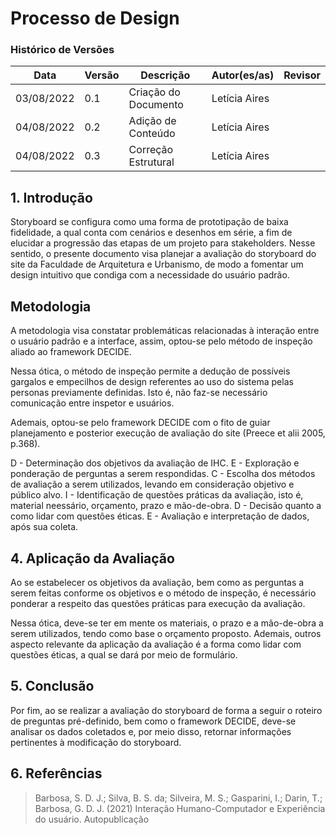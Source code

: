 # Processo de Design
### Histórico de Versões

**Data** | **Versão** | **Descrição** | **Autor(es/as)** | **Revisor** |
--- | --- | --- | --- | --- |
03/08/2022 | 0.1 | Criação do Documento | Letícia Aires | 
04/08/2022 | 0.2 | Adição de Conteúdo | Letícia Aires | 
04/08/2022 | 0.3 | Correção Estrutural | Letícia Aires | 

## 1. Introdução

Storyboard se configura como uma forma de prototipação de baixa fidelidade, a qual conta com cenários e desenhos em série, a fim de elucidar a progressão das etapas de um projeto para stakeholders. Nesse sentido, o presente documento visa planejar a avaliação do storyboard do site da Faculdade de Arquitetura e Urbanismo, de modo a fomentar um design intuitivo que condiga com a necessidade do usuário padrão.

## Metodologia

A metodologia visa constatar problemáticas relacionadas à interação entre o usuário padrão e a interface, assim, optou-se pelo método de inspeção aliado ao framework DECIDE.

Nessa ótica, o método de inspeção permite a dedução de possíveis gargalos e empecilhos de design referentes ao uso do sistema pelas personas previamente definidas. Isto é, não faz-se necessário comunicação entre inspetor e usuários.

Ademais, optou-se pelo framework DECIDE com o fito de guiar planejamento e posterior execução de avaliação do site (Preece et alii 2005, p.368).

D - Determinação dos objetivos da avaliação de IHC.
E - Exploração e ponderação de perguntas a serem respondidas.
C - Escolha dos métodos de avaliação a serem utilizados, levando em      consideração objetivo e público alvo.
I - Identificação de questões práticas da avaliação, isto é, material neessário, orçamento, prazo e mão-de-obra.
D - Decisão quanto a como lidar com questões éticas.
E - Avaliação e interpretação de dados, após sua coleta.

## 4. Aplicação da Avaliação

Ao se estabelecer os objetivos da avaliação, bem como as perguntas a serem feitas conforme os objetivos e o método de inspeção, é necessário ponderar a respeito das questões práticas para execução da avaliação.

Nessa ótica, deve-se ter em mente os materiais, o prazo e a mão-de-obra a serem utilizados, tendo como base o orçamento proposto. Ademais, outros aspecto relevante da aplicação da avaliação é a forma como lidar com questões éticas, a qual se dará por meio de formulário.

## 5. Conclusão

Por fim, ao se realizar a avaliação do storyboard de forma a seguir o roteiro de preguntas pré-definido, bem como o framework DECIDE, deve-se analisar os dados coletados e, por meio disso, retornar informações pertinentes à modificação do storyboard.

## 6. Referências
> Barbosa, S. D. J.; Silva, B. S. da; Silveira, M. S.; Gasparini, I.; Darin, T.; Barbosa, G. D. J. (2021) Interação Humano-Computador e Experiência do usuário. Autopublicação
